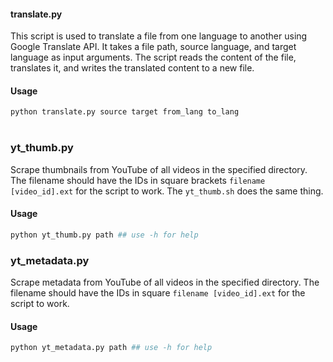 #### translate.py

This script is used to translate a file from one language to another using
Google Translate API. It takes a file path, source language, and target language
as input arguments. The script reads the content of the file, translates it,
and writes the translated content to a new file.

#### Usage

```bash
python translate.py source target from_lang to_lang
```

#

### yt_thumb.py

Scrape thumbnails from YouTube of all videos in the specified directory. The filename should have the IDs in square brackets
`filename [video_id].ext` for the script to work. The `yt_thumb.sh` does the same thing.

#### Usage

```bash
python yt_thumb.py path ## use -h for help
```

### yt_metadata.py

Scrape metadata from YouTube of all videos in the specified directory. The filename should have the IDs in square
`filename [video_id].ext` for the script to work.

#### Usage

```bash
python yt_metadata.py path ## use -h for help
```